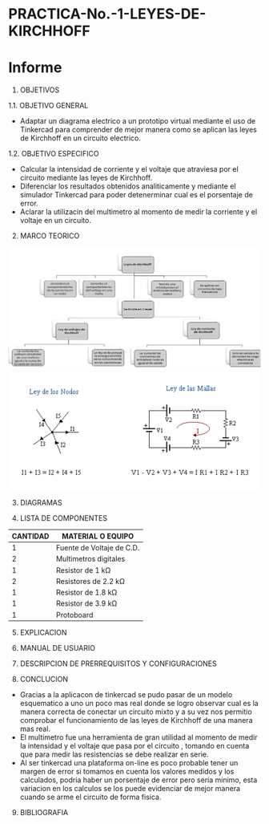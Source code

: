 # PRACTICA-No.-1-LEYES-DE-KIRCHHOFF
# Informe 


1. OBJETIVOS 

1.1. OBJETIVO GENERAL

- Adaptar un  diagrama electrico a un prototipo virtual mediante el uso de Tinkercad para comprender de mejor manera como se aplican las leyes de Kirchhoff en un circuito electrico.

 1.2. OBJETIVO ESPECIFICO

- Calcular la intensidad de corriente y el voltaje que atraviesa por el circuito mediante las leyes de Kirchhoff.
- Diferenciar los resultados obtenidos analiticamente y mediante el simulador Tinkercad para poder detenerminar cual es el porsentaje de error.
- Aclarar la utilizacin del multimetro al momento de medir la corriente y el voltaje en un circuito.

2. MARCO TEORICO

![.](Imagenes/KIRCHHOFF.png)
![.](Imagenes/leyes_1.gif)

3. DIAGRAMAS


4. LISTA DE COMPONENTES

| CANTIDAD|MATERIAL O EQUIPO|
| ----- | ---- |
| 1|Fuente de Voltaje de C.D.|
|2|Multimetros digitales|
|1|Resistor de 1 kΩ|
|2|Resistores de 2.2 kΩ|
|1|Resistor de 1.8 kΩ|
|1|Resistor de 3.9 kΩ|
|1|Protoboard|

5. EXPLICACION 


6. MANUAL DE USUARIO


7. DESCRIPCION DE PRERREQUISITOS Y CONFIGURACIONES

8. CONCLUCION 

- Gracias a la aplicacon de tinkercad se pudo pasar de un modelo esquematico a uno un poco mas real donde se logro observar cual es la manera correcta de conectar un circuito mixto y a su vez nos permitio comprobar el funcionamiento de las leyes de Kirchhoff de una manera mas real.
- El multimetro fue una herramienta de gran utilidad al momento de medir la intensidad y el voltaje que pasa por el circuito , tomando en cuenta que para medir las resistencias se debe realizar en serie.
- Al ser tinkercad una plataforma on-line es poco probable tener un margen de error si tomamos en cuenta los valores medidos y los calculados, podria haber un porsentaje de error pero seria minimo, esta variacion en los calculos se los puede evidenciar de mejor manera cuando se arme el circuito de forma fisica.
9. BIBLIOGRAFIA



